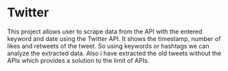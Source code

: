 # Twitter
This project allows user to scrape data from the API with the entered keyword and date using the Twitter API. It shows the timestamp, number of likes and retweets of the tweet. So using keywords or hashtags we can analyze the extracted data.
Also i have extracted the old tweets without the APIs which provides a solution to the limit of APIs. 
